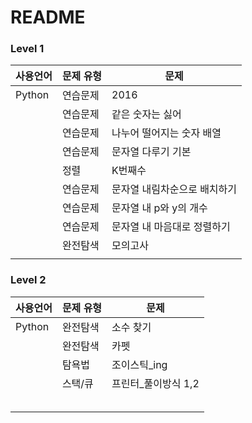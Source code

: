 # README

### Level 1

| 사용언어 | 문제 유형 | 문제                         |
| -------- | --------- | ---------------------------- |
| Python   | 연습문제  | 2016                         |
|          | 연습문제  | 같은 숫자는 싫어             |
|          | 연습문제  | 나누어 떨어지는 숫자 배열    |
|          | 연습문제  | 문자열 다루기 기본           |
|          | 정렬      | K번째수                      |
|          | 연습문제  | 문자열 내림차순으로 배치하기 |
|          | 연습문제  | 문자열 내 p와 y의 개수       |
|          | 연습문제  | 문자열 내 마음대로 정렬하기  |
|          | 완전탐색  | 모의고사                     |
|          |           |                              |

### Level 2

| 사용언어 | 문제 유형 | 문제                |
| -------- | --------- | ------------------- |
| Python   | 완전탐색  | 소수 찾기           |
|          | 완전탐색  | 카펫                |
|          | 탐욕법    | 조이스틱_ing        |
|          | 스택/큐   | 프린터_풀이방식 1,2 |
|          |           |                     |
|          |           |                     |
|          |           |                     |
|          |           |                     |
|          |           |                     |

